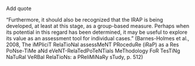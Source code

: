 Add quote

“Furthermore, it should also be recognized that the IRAP is being developed, at least at this stage, as a group-based measure. Perhaps when its potential in this regard has been determined, it may be useful to explore its value as an assessment tool for individual cases.” (Barnes-Holmes et al., 2008, The iMPliciT RelaTioNal assessMeNT PRoceduRe (iRaP) as a Res PoNse-TiMe aNd eVeNT-RelaTedPoTeNTials MeThodology FoR TesTiNg NaTuRal VeRBal RelaTioNs: a PReliMiNaRy sTudy, p. 512)

